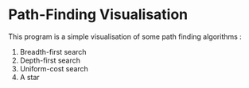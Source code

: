 # Path-Finding Visualisation
This program is a simple visualisation of some path finding algorithms :
1. Breadth-first search
2. Depth-first search
3. Uniform-cost search
4. A star
